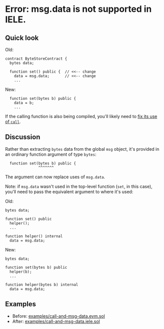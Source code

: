 # Error: msg.data is not supported in IELE.

## Quick look

Old: 
    
    contract ByteStoreContract {
      bytes data;
      
      function set() public {  // <<-- change
        data = msg.data;       // <<-- change
        ...
    
New:
      
      function set(bytes b) public {
        data = b;
        ...
        
If the calling function is also being compiled, you'll likely need to 
[fix its use of `call`](./call.md).
   
## Discussion

Rather than extracting `bytes` data from the global `msg` object, it's
provided in an ordinary function argument of type `bytes`:

      function set(bytes b) public {
                   ^^^^^^^
                   
The argument can now replace uses of `msg.data`. 

Note: if `msg.data` wasn't used in the top-level function (`set`, in
this case), you'll need to pass the equivalent argument to where it's
used:

Old: 
    
    bytes data;
    
    function set() public 
      helper();
      ...
     
    function helper() internal 
      data = msg.data;
      
New:
    
    bytes data;
    
    function set(bytes b) public 
      helper(b);
      ...
     
    function helper(bytes b) internal 
      data = msg.data;
      
## Examples

* Before: [examples/call-and-msg-data.evm.sol](examples/call-and-msg-data.evm.sol)
* After: [examples/call-and-msg-data.iele.sol](examples/call-and-msg-data.iele.sol)
